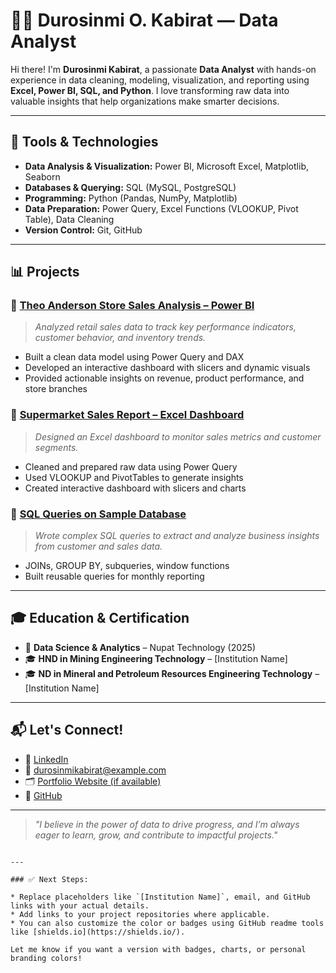 # 👩‍💻 Durosinmi O. Kabirat — Data Analyst

Hi there! I'm **Durosinmi Kabirat**, a passionate **Data Analyst** with hands-on experience in data cleaning, modeling, visualization, and reporting using **Excel, Power BI, SQL, and Python**. I love transforming raw data into valuable insights that help organizations make smarter decisions.

---

## 🔧 Tools & Technologies

- **Data Analysis & Visualization:** Power BI, Microsoft Excel, Matplotlib, Seaborn  
- **Databases & Querying:** SQL (MySQL, PostgreSQL)  
- **Programming:** Python (Pandas, NumPy, Matplotlib)  
- **Data Preparation:** Power Query, Excel Functions (VLOOKUP, Pivot Table), Data Cleaning  
- **Version Control:** Git, GitHub  

---

## 📊 Projects

### 📌 [Theo Anderson Store Sales Analysis – Power BI](#)
> *Analyzed retail sales data to track key performance indicators, customer behavior, and inventory trends.*
- Built a clean data model using Power Query and DAX
- Developed an interactive dashboard with slicers and dynamic visuals
- Provided actionable insights on revenue, product performance, and store branches

### 📌 [Supermarket Sales Report – Excel Dashboard](#)
> *Designed an Excel dashboard to monitor sales metrics and customer segments.*
- Cleaned and prepared raw data using Power Query
- Used VLOOKUP and PivotTables to generate insights
- Created interactive dashboard with slicers and charts

### 📌 [SQL Queries on Sample Database](#)
> *Wrote complex SQL queries to extract and analyze business insights from customer and sales data.*
- JOINs, GROUP BY, subqueries, window functions
- Built reusable queries for monthly reporting

---

## 🎓 Education & Certification

- 🏅 **Data Science & Analytics** – Nupat Technology (2025)  
- 🎓 **HND in Mining Engineering Technology** – [Institution Name]  
- 🎓 **ND in Mineral and Petroleum Resources Engineering Technology** – [Institution Name]  

---

## 📬 Let's Connect!

- 💼 [LinkedIn](https://www.linkedin.com/in/your-link)  
- 📧 durosinmikabirat@example.com  
- 🗂 [Portfolio Website (if available)](#)  
- 🐙 [GitHub](https://github.com/your-username)  

---

> *"I believe in the power of data to drive progress, and I’m always eager to learn, grow, and contribute to impactful projects."*

```

---

### ✅ Next Steps:

* Replace placeholders like `[Institution Name]`, email, and GitHub links with your actual details.
* Add links to your project repositories where applicable.
* You can also customize the color or badges using GitHub readme tools like [shields.io](https://shields.io/).

Let me know if you want a version with badges, charts, or personal branding colors!
